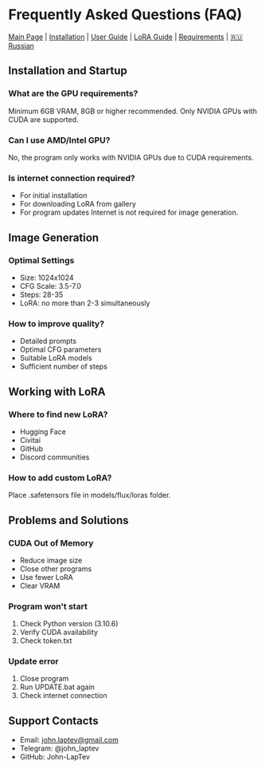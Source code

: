 # Frequently Asked Questions (FAQ)

[Main Page](../../README_EN.md) | [Installation](installation.md) | [User Guide](user-guide.md) | [LoRA Guide](lora-guide.md) | [Requirements](requirements.md) | [🇷🇺 Russian](../faq.md)

## Installation and Startup

### What are the GPU requirements?
Minimum 6GB VRAM, 8GB or higher recommended. Only NVIDIA GPUs with CUDA are supported.

### Can I use AMD/Intel GPU?
No, the program only works with NVIDIA GPUs due to CUDA requirements.

### Is internet connection required?
- For initial installation
- For downloading LoRA from gallery
- For program updates
Internet is not required for image generation.

## Image Generation

### Optimal Settings
- Size: 1024x1024
- CFG Scale: 3.5-7.0
- Steps: 28-35
- LoRA: no more than 2-3 simultaneously

### How to improve quality?
- Detailed prompts
- Optimal CFG parameters
- Suitable LoRA models
- Sufficient number of steps

## Working with LoRA

### Where to find new LoRA?
- Hugging Face
- Civitai
- GitHub
- Discord communities

### How to add custom LoRA?
Place .safetensors file in models/flux/loras folder.

## Problems and Solutions

### CUDA Out of Memory
- Reduce image size
- Close other programs
- Use fewer LoRA
- Clear VRAM

### Program won't start
1. Check Python version (3.10.6)
2. Verify CUDA availability
3. Check token.txt

### Update error
1. Close program
2. Run UPDATE.bat again
3. Check internet connection

## Support Contacts

- Email: john.laptev@gmail.com
- Telegram: @john_laptev
- GitHub: John-LapTev